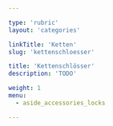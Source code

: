 ```yaml
---

type: 'rubric'
layout: 'categories'

linkTitle: 'Ketten'
slug: 'kettenschloesser'

title: 'Kettenschlösser'
description: 'TODO'

weight: 1
menu:
  - aside_accessories_locks

---
```

